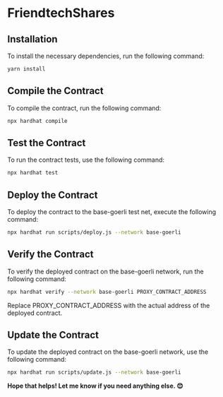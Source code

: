 # FriendtechShares

## Installation
To install the necessary dependencies, run the following command:
```sh
yarn install
```

## Compile the Contract
To compile the contract, run the following command:
```sh
npx hardhat compile
```

## Test the Contract
To run the contract tests, use the following command:
```sh
npx hardhat test
```

## Deploy the Contract
To deploy the contract to the base-goerli test net, execute the following command:
```sh
npx hardhat run scripts/deploy.js --network base-goerli
```

## Verify the Contract
To verify the deployed contract on the base-goerli network, run the following command:
```sh
npx hardhat verify --network base-goerli PROXY_CONTRACT_ADDRESS
```
Replace PROXY_CONTRACT_ADDRESS with the actual address of the deployed contract.

## Update the Contract
To update the deployed contract on the base-goerli network, use the following command:
```sh
npx hardhat run scripts/update.js --network base-goerli
```

**Hope that helps! Let me know if you need anything else. 😊**
